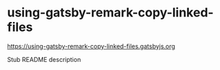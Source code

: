 # using-gatsby-remark-copy-linked-files

https://using-gatsby-remark-copy-linked-files.gatsbyjs.org

Stub README description
